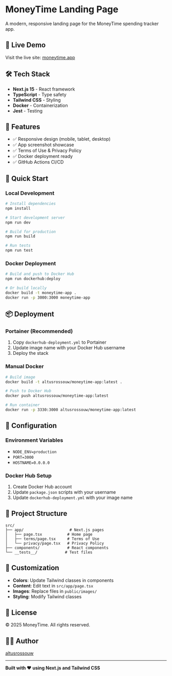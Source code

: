 # MoneyTime Landing Page

A modern, responsive landing page for the MoneyTime spending tracker app.

## 🚀 Live Demo

Visit the live site: [moneytime.app](https://moneytime.app)

## 🛠️ Tech Stack

- **Next.js 15** - React framework
- **TypeScript** - Type safety
- **Tailwind CSS** - Styling
- **Docker** - Containerization
- **Jest** - Testing

## 📱 Features

- ✅ Responsive design (mobile, tablet, desktop)
- ✅ App screenshot showcase
- ✅ Terms of Use & Privacy Policy
- ✅ Docker deployment ready
- ✅ GitHub Actions CI/CD

## 🚀 Quick Start

### Local Development

```bash
# Install dependencies
npm install

# Start development server
npm run dev

# Build for production
npm run build

# Run tests
npm run test
```

### Docker Deployment

```bash
# Build and push to Docker Hub
npm run dockerhub:deploy

# Or build locally
docker build -t moneytime-app .
docker run -p 3000:3000 moneytime-app
```

## 📦 Deployment

### Portainer (Recommended)

1. Copy `dockerhub-deployment.yml` to Portainer
2. Update image name with your Docker Hub username
3. Deploy the stack

### Manual Docker

```bash
# Build image
docker build -t altusrossouw/moneytime-app:latest .

# Push to Docker Hub
docker push altusrossouw/moneytime-app:latest

# Run container
docker run -p 3330:3000 altusrossouw/moneytime-app:latest
```

## 🔧 Configuration

### Environment Variables

- `NODE_ENV=production`
- `PORT=3000`
- `HOSTNAME=0.0.0.0`

### Docker Hub Setup

1. Create Docker Hub account
2. Update `package.json` scripts with your username
3. Update `dockerhub-deployment.yml` with your image name

## 📁 Project Structure

```
src/
├── app/                    # Next.js pages
│   ├── page.tsx           # Home page
│   ├── terms/page.tsx     # Terms of Use
│   └── privacy/page.tsx   # Privacy Policy
├── components/            # React components
└── __tests__/            # Test files
```

## 🎨 Customization

- **Colors**: Update Tailwind classes in components
- **Content**: Edit text in `src/app/page.tsx`
- **Images**: Replace files in `public/images/`
- **Styling**: Modify Tailwind classes

## 📄 License

© 2025 MoneyTime. All rights reserved.

## 👨‍💻 Author

[altusrossouw](https://github.com/altusrossouw)

---

**Built with ❤️ using Next.js and Tailwind CSS**